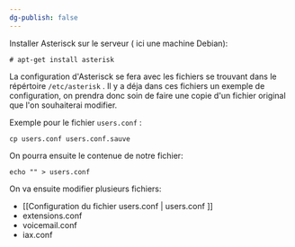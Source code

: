 ```yaml
---
dg-publish: false
---
```


Installer Asterisck sur le serveur ( ici une machine Debian):

````
# apt-get install asterisk
````

La configuration d'Asterisck se fera avec les fichiers se trouvant dans le répértoire `/etc/asterisk` .
Il y a déja dans ces fichiers un exemple de configuration, on prendra donc soin de faire une copie d'un fichier original que l'on souhaiterai modifier.

Exemple pour le fichier `users.conf` : 
````
cp users.conf users.conf.sauve
````

On pourra ensuite le contenue de notre fichier: 

````
echo "" > users.conf
````

On va ensuite modifier plusieurs fichiers:

- [[Configuration du fichier users.conf | users.conf ]]
-  extensions.conf
- voicemail.conf
- iax.conf 
